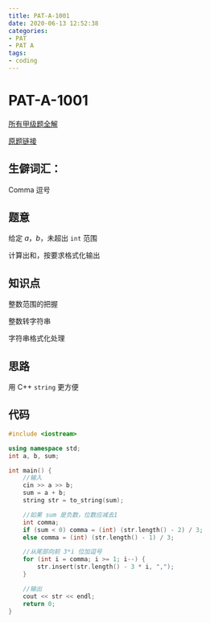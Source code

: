 ```yaml
---
title: PAT-A-1001
date: 2020-06-13 12:52:38
categories: 
- PAT
- PAT A
tags: 
- coding
---
```


# PAT-A-1001

[所有甲级题全解](https://github.com/Squ1rrel-K/PAT-A-C-Cpp)

[原题链接](https://pintia.cn/problem-sets/994805342720868352/problems/994805528788582400)

## 生僻词汇：

Comma 逗号

## 题意

给定 $a$，$b$，未超出 `int` 范围

计算出和，按要求格式化输出

## 知识点

整数范围的把握

整数转字符串

字符串格式化处理

## 思路

用 C++ `string` 更方便

## 代码

```c++
#include <iostream>

using namespace std;
int a, b, sum;

int main() {
    //输入
    cin >> a >> b;
    sum = a + b;
    string str = to_string(sum);

    //如果 sum 是负数，位数应减去1
    int comma;
    if (sum < 0) comma = (int) (str.length() - 2) / 3;
    else comma = (int) (str.length() - 1) / 3;

    //从尾部向前 3*i 位加逗号
    for (int i = comma; i >= 1; i--) {
        str.insert(str.length() - 3 * i, ",");
    }

    //输出
    cout << str << endl;
    return 0;
}

```

